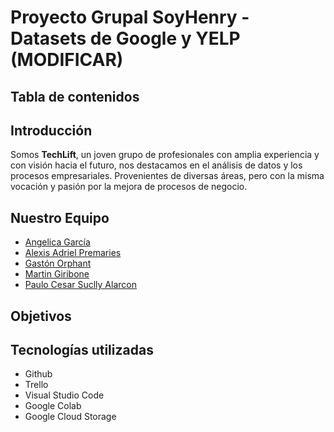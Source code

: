 # **Proyecto Grupal SoyHenry - Datasets de Google y YELP (MODIFICAR)**

## **Tabla de contenidos**


## **Introducción**

Somos **TechLift**, un joven grupo de profesionales con amplia experiencia y con visión hacia el futuro, nos destacamos en el análisis de datos y los procesos empresariales.
Provenientes de diversas áreas, pero con la misma vocación y pasión por la mejora de procesos de negocio.

## Nuestro Equipo

- [Angelica García](https://github.com/hikikae)
- [Alexis Adriel Premaries](https://github.com/lexio7)
- [Gastón Orphant](https://github.com/GastonOrphant)
- [Martin Giribone](https://github.com/MartinGiribonee)
- [Paulo Cesar Suclly Alarcon](https://github.com/paulox300)

## Objetivos

## **Tecnologías utilizadas**

- Github
- Trello
- Visual Studio Code
- Google Colab
- Google Cloud Storage

